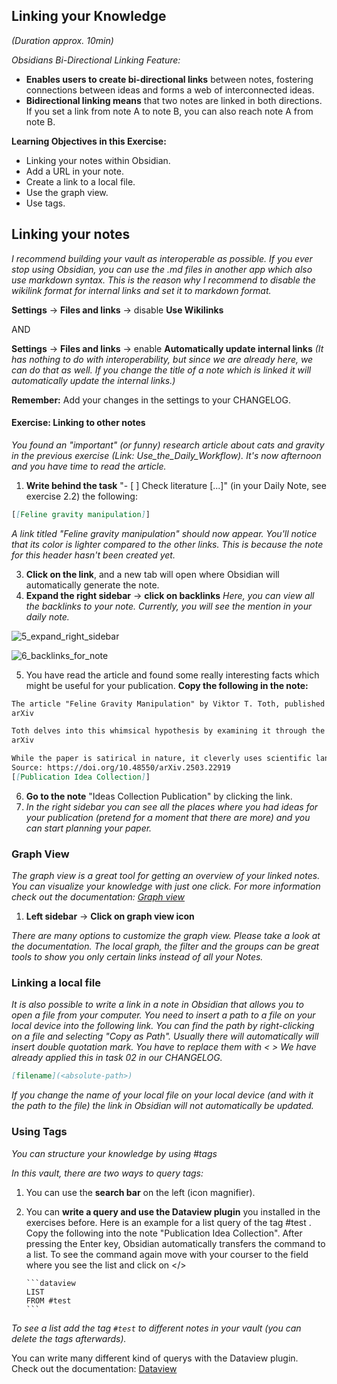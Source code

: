 ## Linking your Knowledge
*(Duration approx. 10min)*

*Obsidians Bi-Directional Linking Feature:*
- **Enables users to create bi-directional links** between notes, fostering connections between ideas and forms a web of interconnected ideas.
- **Bidirectional linking means** that two notes are linked in both directions. If you set a link from note A to note B, you can also reach note A from note B. 

**Learning Objectives in this Exercise:**
- Linking your notes within Obsidian.
- Add a URL in your note.
- Create a link to a local file.
- Use the graph view.
- Use tags.

## Linking your notes

*I recommend building your vault as interoperable as possible. If you ever stop using Obsidian, you can use the .md files in another app which also use markdown syntax. This is the reason why I recommend to disable the wikilink format for internal links and set it to markdown format.*

**Settings** → **Files and links** → disable **Use Wikilinks** 

AND 

**Settings** → **Files and links** → enable **Automatically update internal links** 
*(It has nothing to do with interoperability, but since we are already here, we can do that as well. If you change the title of a note which is linked it will automatically update the internal links.)*

**Remember:** Add your changes in the settings to your CHANGELOG.
#### Exercise: Linking to other notes

*You found an "important" (or funny) research article about cats and gravity in the previous exercise (Link: Use_the_Daily_Workflow). It's now afternoon and you have time to read the article.*

1. **Write behind the task** "- [ ] Check literature [...]" (in your Daily Note, see exercise 2.2) the following:
```markdown 
[[Feline gravity manipulation]]
```
  *A link titled "Feline gravity manipulation" should now appear. You'll notice that its color is lighter compared to the other links. This is because the note for this header hasn't been created yet.*

3. **Click on the link**, and a new tab will open where Obsidian will automatically generate the note.
4. **Expand the right sidebar** → **click on backlinks** *Here, you can view all the backlinks to your note. Currently, you will see the mention in your daily note.*

![5_expand_right_sidebar](https://github.com/user-attachments/assets/3cd8e55e-9b86-4280-bada-87cb2a42969c)

![6_backlinks_for_note](https://github.com/user-attachments/assets/2ca37f3a-0cff-49b6-8985-0d20c93d3836)


5. You have read the article and found some really interesting facts which might be useful for your publication. **Copy the following in the note:**
```markdown
​The article "Feline Gravity Manipulation" by Viktor T. Toth, published on arXiv in March 2025, presents a humorous yet thought-provoking exploration of the idea that domestic cats (Felis catus) possess the unique ability to manipulate their passive gravitational mass. This conjecture is inspired by the feline's seemingly effortless defiance of gravity, such as their ability to land on their feet from high falls or perch in precarious positions.​
arXiv

Toth delves into this whimsical hypothesis by examining it through the lenses of general relativity and quantum physics. He suggests that studying feline behavior in gravitational fields could potentially offer insights into complex physical phenomena like neutrino mass mixing and the unification of gravity with quantum field theory.​
arXiv

While the paper is satirical in nature, it cleverly uses scientific language and concepts to entertain and engage readers, highlighting the mysterious and agile nature of cats in a lighthearted manner.
Source: https://doi.org/10.48550/arXiv.2503.22919
[[Publication Idea Collection]]
```
6. **Go to the note** "Ideas Collection Publication" by clicking the link.
7. *In the right sidebar you can see all the places where you had ideas for your publication (pretend for a moment that there are more) and you can start planning your paper.*

### Graph View

*The graph view is a great tool for getting an overview of your linked notes. You can visualize your knowledge with just one click. For more information check out the documentation: [Graph view](https://help.obsidian.md/plugins/graph)*

1. **Left sidebar** → **Click on graph view icon**

*There are many options to customize the graph view. Please take a look at the documentation. The local graph, the filter and the groups can be great tools to show you only certain links instead of all your Notes.*

### Linking a local file

*It is also possible to write a link in a note in Obsidian that allows you to open a file from your computer. You need to insert a path to a file on your local device into the following link. You can find the path by right-clicking on a file and selecting "Copy as Path". Usually there will automatically will insert double quotation mark. You have to replace them with <  > We have already applied this in task 02 in our CHANGELOG.*

```markdown
[filename](<absolute-path>)
```

*If you change the name of your local file on your local device (and with it the path to the file) the link in Obsidian will not automatically be updated.*

### Using Tags

*You can structure your knowledge by using #tags*

*In this vault, there are two ways to query tags:*
1. You can use the **search bar** on the left (icon magnifier).
2. You can **write a query and use the Dataview plugin** you installed in the exercises before. Here is an example for a list query of the tag #test . Copy the following into the note "Publication Idea Collection". After pressing the Enter key, Obsidian automatically transfers the command to a list. To see the command again move with your courser to the field where you see the list and click on </>

       ```dataview
       LIST
       FROM #test
       ```
*To see a list add the tag `#test` to different notes in your vault (you can delete the tags afterwards).*

You can write many different kind of querys with the Dataview plugin. Check out the documentation: [Dataview](https://blacksmithgu.github.io/obsidian-dataview/)
